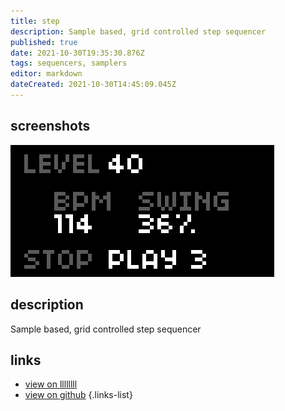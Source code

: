 ```yaml
---
title: step
description: Sample based, grid controlled step sequencer
published: true
date: 2021-10-30T19:35:30.876Z
tags: sequencers, samplers
editor: markdown
dateCreated: 2021-10-30T14:45:09.045Z
---
```


## screenshots

![screen.png](https://github.com/antonhornquist/step/blob/master/screen.png?raw=true)

## description

Sample based, grid controlled step sequencer

## links

- [view on llllllll](https://llllllll.co/t/step/21093)
- [view on github](https://github.com/antonhornquist/step)
{.links-list}